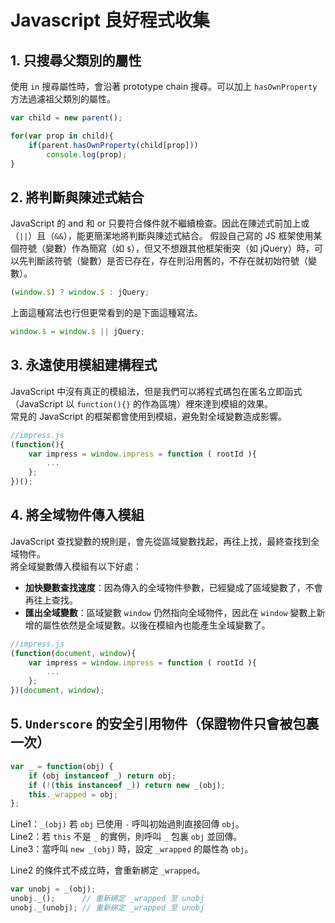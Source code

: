 # Javascript 良好程式收集

## 1. 只搜尋父類別的屬性

使用 `in` 搜尋屬性時，會沿著 prototype chain 搜尋。可以加上 `hasOwnProperty` 方法過濾祖父類別的屬性。

```javascript
var child = new parent();

for(var prop in child){
    if(parent.hasOwnProperty(child[prop]))
        console.log(prop);
}
```

## 2. 將判斷與陳述式結合

JavaScript 的 and 和 or 只要符合條件就不繼續檢查。因此在陳述式前加上或（`||`）且（`&&`），能更簡潔地將判斷與陳述式結合。
假設自己寫的 JS 框架使用某個符號（變數）作為簡寫（如 `$`），但又不想跟其他框架衝突（如 jQuery）時，可以先判斷該符號（變數）是否已存在，存在則沿用舊的，不存在就初始符號（變數）。

```javascript
(window.$) ? window.$ : jQuery;
```
上面這種寫法也行但更常看到的是下面這種寫法。

```javascript
window.$ = window.$ || jQuery;
```

## 3. 永遠使用模組建構程式

JavaScript 中沒有真正的模組法，但是我們可以將程式碼包在匿名立即函式（JavaScript 以 `function(){}` 的作為區塊）裡來達到模組的效果。  
常見的 JavaScript 的框架都會使用到模組，避免對全域變數造成影響。

```javascript
//impress.js
(function(){
    var impress = window.impress = function ( rootId ){
        ...
    };
})();
```

## 4. 將全域物件傳入模組

JavaScript 查找變數的規則是，會先從區域變數找起，再往上找，最終查找到全域物件。  
將全域變數傳入模組有以下好處：

+ __加快變數查找速度__：因為傳入的全域物件參數，已經變成了區域變數了，不會再往上查找。
+ __匯出全域變數__：區域變數 `window` 仍然指向全域物件，因此在 `window` 變數上新增的屬性依然是全域變數。以後在模組內也能產生全域變數了。

```javascript
//impress.js
(function(document, window){
    var impress = window.impress = function ( rootId ){
        ...
    };
})(document, window);
```

## 5. `Underscore` 的安全引用物件（保證物件只會被包裏一次）

```javascript  
var _ = function(obj) {
    if (obj instanceof _) return obj;
    if (!(this instanceof _)) return new _(obj);
    this._wrapped = obj;
};
```

Line1：`_(obj)` 若 `obj` 已使用 `-` 呼叫初始過則直接回傳 `obj`。  
Line2：若 `this` 不是 `_` 的實例，則呼叫 `_` 包裏 `obj` 並回傳。  
Line3：當呼叫 `new _(obj)` 時，設定 `_wrapped` 的屬性為 `obj`。  

Line2 的條件式不成立時，會重新綁定 `_wrapped`。

```javascript
var unobj = _(obj);
unobj._();      // 重新綁定 _wrapped 至 unobj
unobj._(unobj); // 重新綁定 _wrapped 至 unobj
```
